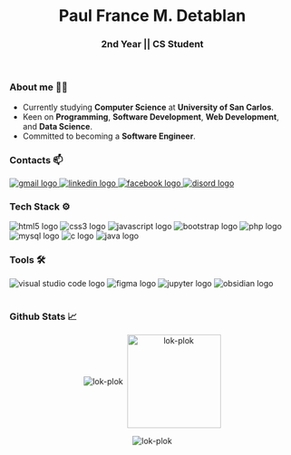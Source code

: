 
<h1 align="center">Paul France M. Detablan</h1>
<h3 align="center">2nd Year || CS Student</h3><br>

### About me 🙆‍♂️
- Currently studying **Computer Science** at **University of San Carlos**.
- Keen on **Programming**, **Software Development**, **Web Development**, and **Data Science**.
- Committed to becoming a **Software Engineer**.

###  Contacts 📫
<div align="left">
    <a href="https://mail.google.com/mail/u/0/#inbox target="_blank">
        <img src="https://img.shields.io/badge/Gmail-D14836?style=for-the-badge&logo=gmail&logoColor=white" alt="gmail logo">
    </a>
    <a href="https://www.instagram.com/plok.mp4/" target="_blank">
        <img src="https://img.shields.io/badge/Instagram-E4405F?style=for-the-badge&logo=instagram&logoColor=white" alt="linkedin logo">
    </a>
    <a href="https://www.facebook.com/PaulFranceDetablan/" target="_blank">
        <img src="https://img.shields.io/badge/Facebook-1877F2?style=for-the-badge&logo=facebook&logoColor=white" alt="facebook logo">
    </a>
    <a href="https://discord.com/users/599148961332461569" target="_blank">
        <img src="https://img.shields.io/badge/Discord-5865F2?style=for-the-badge&logo=discord&logoColor=white" alt="disord logo">
    </a>
</div>

### Tech Stack ⚙
<div align="left">
    <img src="https://img.shields.io/badge/HTML5-E34F26?logo=html5&logoColor=white&style=for-the-badge" alt="html5 logo" />
    <img src="https://img.shields.io/badge/CSS3-1572B6?logo=css3&logoColor=white&style=for-the-badge" alt="css3 logo"  />
    <img src="https://img.shields.io/badge/JavaScript-F7DF1E?logo=javascript&logoColor=black&style=for-the-badge" alt="javascript logo"  />
    <img src="https://img.shields.io/badge/bootstrap-%238511FA.svg?style=for-the-badge&logo=bootstrap&logoColor=white" alt="bootstrap logo">
    <img src="https://img.shields.io/badge/PHP-777BB4?style=for-the-badge&logo=php&logoColor=white" alt="php logo">
    <img src="https://img.shields.io/badge/MySQL-005C84?style=for-the-badge&logo=mysql&logoColor=white" alt="mysql logo">
    <img src="https://img.shields.io/badge/C-00599C?style=for-the-badge&logo=c&logoColor=white" alt="c logo">
    <img src="https://img.shields.io/badge/java-%23ED8B00.svg?style=for-the-badge&logo=openjdk&logoColor=white" alt="java logo">
</div>

### Tools 🛠
<div align="left">
    <img src="https://img.shields.io/badge/Visual_Studio_Code-0078D4?style=for-the-badge&logo=visual%20studio%20code&logoColor=white" alt="visual studio code logo">
    <img src="https://img.shields.io/badge/Figma-F24E1E?style=for-the-badge&logo=figma&logoColor=white" alt="figma logo">
    <img src="https://img.shields.io/badge/Jupyter-F37626.svg?&style=for-the-badge&logo=Jupyter&logoColor=white" alt="jupyter logo">
    <img src="https://img.shields.io/badge/Obsidian-483699?style=for-the-badge&logo=Obsidian&logoColor=white" alt="obsidian logo">
</div> 
<h1></h1>

### Github Stats 📈
<p align="center">
    <img align="center" src="https://github-readme-stats.vercel.app/api/top-langs?username=lok-plok&show_icons=true&theme=dark&title_color=7e1dfb&locale=en&layout=compact" alt="lok-plok" />
    &nbsp;<img align="center" src="https://github-readme-stats.vercel.app/api?username=lok-plok&show_icons=true&theme=dark&title_color=7e1dfb&locale=en" alt="lok-plok" height="165"/>
   <p align="center"> <img src="https://komarev.com/ghpvc/?username=lok-plok&label=Profile%20views&color=7e1dfb&style=flat" alt="lok-plok" /> </p>
</p>

<h1></h1>

